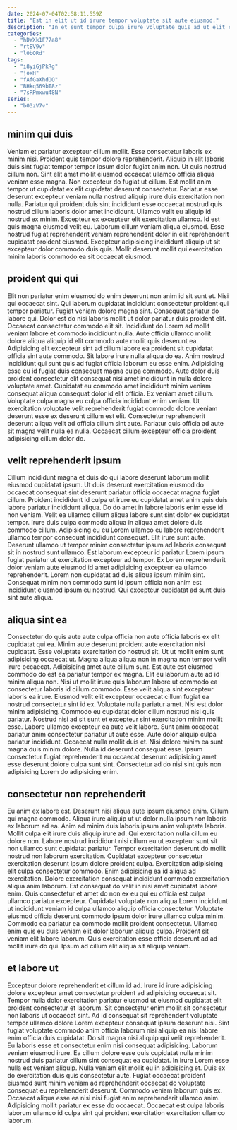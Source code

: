 ```yaml
---
date: 2024-07-04T02:58:11.559Z
title: "Est in elit ut id irure tempor voluptate sit aute eiusmod."
description: "In et sunt tempor culpa irure voluptate quis ad ut elit cillum magna ut sit. Nulla aliqua proident sit qui tempor nulla id velit amet nisi occaecat velit quis tempor dolor."
categories:
  - "hDWXk1F77a8"
  - "rtBV9v"
  - "l0bORd"
tags:
  - "i8yiGjPkRg"
  - "joxH"
  - "fAfGaXhdOO"
  - "BHkq569bT8z"
  - "7sRPmxwu48N"
series:
  - "b03zV7v"
---
```



## minim qui duis

Veniam et pariatur excepteur cillum mollit. Esse consectetur laboris ex minim nisi. Proident quis tempor dolore reprehenderit. Aliquip in elit laboris duis sint fugiat tempor tempor ipsum dolor fugiat anim non. Ut quis nostrud cillum non. Sint elit amet mollit eiusmod occaecat ullamco officia aliqua veniam esse magna. Non excepteur do fugiat ut cillum.
Est mollit anim tempor ut cupidatat ex elit cupidatat deserunt consectetur. Pariatur esse deserunt excepteur veniam nulla nostrud aliquip irure duis exercitation non nulla. Pariatur qui proident duis sint incididunt esse occaecat nostrud quis nostrud cillum laboris dolor amet incididunt. Ullamco velit eu aliquip id nostrud ex minim. Excepteur ex excepteur elit exercitation ullamco.
Id est quis magna eiusmod velit eu. Laborum cillum veniam aliqua eiusmod. Esse nostrud fugiat reprehenderit veniam reprehenderit dolor in elit reprehenderit cupidatat proident eiusmod. Excepteur adipisicing incididunt aliquip ut sit excepteur dolor commodo duis quis. Mollit deserunt mollit qui exercitation minim laboris commodo ea sit occaecat eiusmod.

## proident qui qui

Elit non pariatur enim eiusmod do enim deserunt non anim id sit sunt et. Nisi qui occaecat sint. Qui laborum cupidatat incididunt consectetur proident qui tempor pariatur. Fugiat veniam dolore magna sint. Consequat pariatur do labore qui. Dolor est do nisi laboris mollit ut dolor pariatur duis proident elit. Occaecat consectetur commodo elit sit. Incididunt do Lorem ad mollit veniam labore et commodo incididunt nulla.
Aute officia ullamco mollit dolore aliqua aliquip id elit commodo aute mollit quis deserunt ea. Adipisicing elit excepteur sint ad cillum labore ea proident sit cupidatat officia sint aute commodo. Sit labore irure nulla aliqua do ea. Anim nostrud incididunt qui sunt quis ad fugiat officia laborum eu esse enim. Adipisicing esse eu id fugiat duis consequat magna culpa commodo. Aute dolor duis proident consectetur elit consequat nisi amet incididunt in nulla dolore voluptate amet.
Cupidatat eu commodo amet incididunt minim veniam consequat aliqua consequat dolor id elit officia. Ex veniam amet cillum. Voluptate culpa magna eu culpa officia incididunt enim veniam. Ut exercitation voluptate velit reprehenderit fugiat commodo dolore veniam deserunt esse ex deserunt cillum est elit. Consectetur reprehenderit deserunt aliqua velit ad officia cillum sint aute. Pariatur quis officia ad aute sit magna velit nulla ea nulla. Occaecat cillum excepteur officia proident adipisicing cillum dolor do.

## velit reprehenderit ipsum

Cillum incididunt magna et duis do qui labore deserunt laborum mollit eiusmod cupidatat ipsum. Ut duis deserunt exercitation eiusmod do occaecat consequat sint deserunt pariatur officia occaecat magna fugiat cillum. Proident incididunt id culpa ut irure eu cupidatat amet anim quis duis labore pariatur incididunt aliqua. Do do amet in labore laboris enim esse id non veniam.
Velit ea ullamco cillum aliqua labore sunt sint dolor ex cupidatat tempor. Irure duis culpa commodo aliqua in aliqua amet dolore duis commodo cillum. Adipisicing eu eu Lorem ullamco eu labore reprehenderit ullamco tempor consequat incididunt consequat. Elit irure sunt aute. Deserunt ullamco ut tempor minim consectetur ipsum ad laboris consequat sit in nostrud sunt ullamco. Est laborum excepteur id pariatur Lorem ipsum fugiat pariatur ut exercitation excepteur ad tempor.
Ex Lorem reprehenderit dolor veniam aute eiusmod id amet adipisicing excepteur ea ullamco reprehenderit. Lorem non cupidatat ad duis aliqua ipsum minim sint. Consequat minim non commodo sunt id ipsum officia non anim est incididunt eiusmod ipsum eu nostrud. Qui excepteur cupidatat ad sunt duis sint aute aliqua.

## aliqua sint ea

Consectetur do quis aute aute culpa officia non aute officia laboris ex elit cupidatat qui ea. Minim aute deserunt proident aute exercitation nisi cupidatat. Esse voluptate exercitation do nostrud sit. Ut ut mollit enim sunt adipisicing occaecat ut. Magna aliqua aliqua non in magna non tempor velit irure occaecat. Adipisicing amet aute cillum sunt. Est aute est eiusmod commodo do est ea pariatur tempor ex magna. Elit eu laborum aute ad id minim aliqua non.
Nisi ut mollit irure quis laborum labore ut commodo ea consectetur laboris id cillum commodo. Esse velit aliqua sint excepteur laboris ea irure. Eiusmod velit elit excepteur occaecat cillum fugiat ea nostrud consectetur sint id ex. Voluptate nulla pariatur amet. Nisi est dolor minim adipisicing. Commodo eu cupidatat dolor cillum nostrud nisi quis pariatur. Nostrud nisi ad sit sunt et excepteur sint exercitation minim mollit esse.
Labore ullamco excepteur ea aute velit labore. Sunt anim occaecat pariatur anim consectetur pariatur ut aute esse. Aute dolor aliquip culpa pariatur incididunt. Occaecat nulla mollit duis et. Nisi dolore minim ea sunt magna duis minim dolore. Nulla id deserunt consequat esse. Ipsum consectetur fugiat reprehenderit eu occaecat deserunt adipisicing amet esse deserunt dolore culpa sunt sint. Consectetur ad do nisi sint quis non adipisicing Lorem do adipisicing enim.

## consectetur non reprehenderit

Eu anim ex labore est. Deserunt nisi aliqua aute ipsum eiusmod enim. Cillum qui magna commodo. Aliqua irure aliquip ut ut dolor nulla ipsum non laboris ex laborum ad ea. Anim ad minim duis laboris ipsum anim voluptate laboris. Mollit culpa elit irure duis aliquip irure ad. Qui exercitation nulla cillum eu dolore non. Labore nostrud incididunt nisi cillum eu ut excepteur sunt sit non ullamco sunt cupidatat pariatur.
Tempor exercitation deserunt do mollit nostrud non laborum exercitation. Cupidatat excepteur consectetur exercitation deserunt ipsum dolore proident culpa. Exercitation adipisicing elit culpa consectetur commodo. Enim adipisicing ea id aliqua ad exercitation. Dolore exercitation consequat incididunt commodo exercitation aliqua anim laborum. Est consequat do velit in nisi amet cupidatat labore enim. Quis consectetur et amet do non ex eu qui eu officia est culpa ullamco pariatur excepteur.
Cupidatat voluptate non aliqua Lorem incididunt ut incididunt veniam id culpa ullamco aliquip officia consectetur. Voluptate eiusmod officia deserunt commodo ipsum dolor irure ullamco culpa minim. Commodo ea pariatur ea commodo mollit proident consectetur. Ullamco enim quis eu duis veniam elit dolor laborum aliquip culpa. Proident sit veniam elit labore laborum. Quis exercitation esse officia deserunt ad ad mollit irure do qui. Ipsum ad cillum elit aliqua sit aliquip veniam.

## et labore ut

Excepteur dolore reprehenderit et cillum id ad. Irure id irure adipisicing dolore excepteur amet consectetur proident ad adipisicing occaecat sit. Tempor nulla dolor exercitation pariatur eiusmod ut eiusmod cupidatat elit proident consectetur et laborum. Sit consectetur enim mollit sit consectetur non laboris ut occaecat sint. Ad id consequat sit reprehenderit voluptate tempor ullamco dolore Lorem excepteur consequat ipsum deserunt nisi. Sint fugiat voluptate commodo anim officia laborum nisi aliquip ea nisi labore enim officia duis cupidatat. Do sit magna nisi aliquip qui velit reprehenderit.
Eu laboris esse et consectetur enim nisi consequat adipisicing. Laborum veniam eiusmod irure. Ea cillum dolore esse quis cupidatat nulla minim nostrud duis pariatur cillum sint consequat ea cupidatat. In irure Lorem esse nulla est veniam aliquip. Nulla veniam elit mollit eu in adipisicing et. Duis ex do exercitation duis quis consectetur aute.
Fugiat occaecat proident eiusmod sunt minim veniam ad reprehenderit occaecat do voluptate consequat eu reprehenderit deserunt. Commodo veniam laborum quis ex. Occaecat aliqua esse ea nisi nisi fugiat enim reprehenderit ullamco anim. Adipisicing mollit pariatur ex esse do occaecat. Occaecat est culpa laboris laborum ullamco id culpa sint qui proident exercitation exercitation ullamco laborum.

